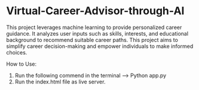 # Virtual-Career-Advisor-through-AI
This project leverages machine learning to provide personalized career guidance. It analyzes user inputs such as skills, interests, and educational background to recommend suitable career paths. This project aims to simplify career decision-making and empower individuals to make informed choices.

How to Use:
1. Run the following commend in the terminal
   --> Python app.py
2. Run the index.html file as live server.   
